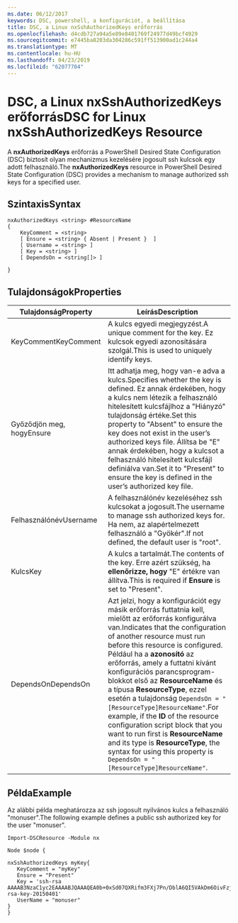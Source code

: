 ```yaml
---
ms.date: 06/12/2017
keywords: DSC, powershell, a konfigurációt, a beállítása
title: DSC, a Linux nxSshAuthorizedKeys erőforrás
ms.openlocfilehash: d4cdb727a94a5e89e8401769f24977d49bcf4929
ms.sourcegitcommit: e7445ba8203da304286c591ff513900ad1c244a4
ms.translationtype: MT
ms.contentlocale: hu-HU
ms.lasthandoff: 04/23/2019
ms.locfileid: "62077704"
---
```

# <a name="dsc-for-linux-nxsshauthorizedkeys-resource"></a><span data-ttu-id="42eef-103">DSC, a Linux nxSshAuthorizedKeys erőforrás</span><span class="sxs-lookup"><span data-stu-id="42eef-103">DSC for Linux nxSshAuthorizedKeys Resource</span></span>

<span data-ttu-id="42eef-104">A **nxAuthorizedKeys** erőforrás a PowerShell Desired State Configuration (DSC) biztosít olyan mechanizmus kezelésére jogosult ssh kulcsok egy adott felhasználó.</span><span class="sxs-lookup"><span data-stu-id="42eef-104">The **nxAuthorizedKeys** resource in PowerShell Desired State Configuration (DSC) provides a mechanism to manage authorized ssh keys for a specified user.</span></span>

## <a name="syntax"></a><span data-ttu-id="42eef-105">Szintaxis</span><span class="sxs-lookup"><span data-stu-id="42eef-105">Syntax</span></span>

```
nxAuthorizedKeys <string> #ResourceName
{
    KeyComment = <string>
    [ Ensure = <string> { Absent | Present }  ]
    [ Username = <string> ]
    [ Key = <string> ]
    [ DependsOn = <string[]> ]

}
```

## <a name="properties"></a><span data-ttu-id="42eef-106">Tulajdonságok</span><span class="sxs-lookup"><span data-stu-id="42eef-106">Properties</span></span>

|  <span data-ttu-id="42eef-107">Tulajdonság</span><span class="sxs-lookup"><span data-stu-id="42eef-107">Property</span></span> |  <span data-ttu-id="42eef-108">Leírás</span><span class="sxs-lookup"><span data-stu-id="42eef-108">Description</span></span> |
|---|---|
| <span data-ttu-id="42eef-109">KeyComment</span><span class="sxs-lookup"><span data-stu-id="42eef-109">KeyComment</span></span>| <span data-ttu-id="42eef-110">A kulcs egyedi megjegyzést.</span><span class="sxs-lookup"><span data-stu-id="42eef-110">A unique comment for the key.</span></span> <span data-ttu-id="42eef-111">Ez kulcsok egyedi azonosítására szolgál.</span><span class="sxs-lookup"><span data-stu-id="42eef-111">This is used to uniquely identify keys.</span></span>|
| <span data-ttu-id="42eef-112">Győződjön meg, hogy</span><span class="sxs-lookup"><span data-stu-id="42eef-112">Ensure</span></span>| <span data-ttu-id="42eef-113">Itt adhatja meg, hogy van-e adva a kulcs.</span><span class="sxs-lookup"><span data-stu-id="42eef-113">Specifies whether the key is defined.</span></span> <span data-ttu-id="42eef-114">Ez annak érdekében, hogy a kulcs nem létezik a felhasználó hitelesített kulcsfájlhoz a "Hiányzó" tulajdonság értéke.</span><span class="sxs-lookup"><span data-stu-id="42eef-114">Set this property to "Absent" to ensure the key does not exist in the user’s authorized keys file.</span></span> <span data-ttu-id="42eef-115">Állítsa be "E" annak érdekében, hogy a kulcsot a felhasználó hitelesített kulcsfájl definiálva van.</span><span class="sxs-lookup"><span data-stu-id="42eef-115">Set it to "Present" to ensure the key is defined in the user’s authorized key file.</span></span>|
| <span data-ttu-id="42eef-116">Felhasználónév</span><span class="sxs-lookup"><span data-stu-id="42eef-116">Username</span></span>| <span data-ttu-id="42eef-117">A felhasználónév kezeléséhez ssh kulcsokat a jogosult.</span><span class="sxs-lookup"><span data-stu-id="42eef-117">The username to manage ssh authorized keys for.</span></span> <span data-ttu-id="42eef-118">Ha nem, az alapértelmezett felhasználó a "Gyökér".</span><span class="sxs-lookup"><span data-stu-id="42eef-118">If not defined, the default user is "root".</span></span>|
| <span data-ttu-id="42eef-119">Kulcs</span><span class="sxs-lookup"><span data-stu-id="42eef-119">Key</span></span>| <span data-ttu-id="42eef-120">A kulcs a tartalmát.</span><span class="sxs-lookup"><span data-stu-id="42eef-120">The contents of the key.</span></span> <span data-ttu-id="42eef-121">Erre azért szükség, ha **ellenőrizze, hogy** "E" értékre van állítva.</span><span class="sxs-lookup"><span data-stu-id="42eef-121">This is required if **Ensure** is set to "Present".</span></span>|
| <span data-ttu-id="42eef-122">DependsOn</span><span class="sxs-lookup"><span data-stu-id="42eef-122">DependsOn</span></span> | <span data-ttu-id="42eef-123">Azt jelzi, hogy a konfigurációt egy másik erőforrás futtatnia kell, mielőtt az erőforrás konfigurálva van.</span><span class="sxs-lookup"><span data-stu-id="42eef-123">Indicates that the configuration of another resource must run before this resource is configured.</span></span> <span data-ttu-id="42eef-124">Például ha a **azonosító** az erőforrás, amely a futtatni kívánt konfigurációs parancsprogram-blokkot első az **ResourceName** és a típusa **ResourceType**, ezzel esetén a tulajdonság `DependsOn = "[ResourceType]ResourceName"`.</span><span class="sxs-lookup"><span data-stu-id="42eef-124">For example, if the **ID** of the resource configuration script block that you want to run first is **ResourceName** and its type is **ResourceType**, the syntax for using this property is `DependsOn = "[ResourceType]ResourceName"`.</span></span>|

## <a name="example"></a><span data-ttu-id="42eef-125">Példa</span><span class="sxs-lookup"><span data-stu-id="42eef-125">Example</span></span>

<span data-ttu-id="42eef-126">Az alábbi példa meghatározza az ssh jogosult nyilvános kulcs a felhasználó "monuser".</span><span class="sxs-lookup"><span data-stu-id="42eef-126">The following example defines a public ssh authorized key for the user "monuser".</span></span>

```
Import-DSCResource -Module nx

Node $node {

nxSshAuthorizedKeys myKey{
   KeyComment = "myKey"
   Ensure = "Present"
   Key = 'ssh-rsa AAAAB3NzaC1yc2EAAAABJQAAAQEA0b+0xSd07QXRifm3FXj7Pn/DblA6QI5VAkDm6OivFzj3U6qGD1VJ6AAxWPCyMl/qhtpRtxZJDu/TxD8AyZNgc8aN2CljN1hOMbBRvH2q5QPf/nCnnJRaGsrxIqZjyZdYo9ZEEzjZUuMDM5HI1LA9B99k/K6PK2Bc1NLivpu7nbtVG2tLOQs+GefsnHuetsRMwo/+c3LtwYm9M0XfkGjYVCLO4CoFuSQpvX6AB3TedUy6NZ0iuxC0kRGg1rIQTwSRcw+McLhslF0drs33fw6tYdzlLBnnzimShMuiDWiT37WqCRovRGYrGCaEFGTG2e0CN8Co8nryXkyWc6NSDNpMzw== rsa-key-20150401'
   UserName = "monuser"
}
}
```